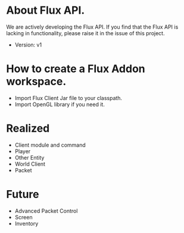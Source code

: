 # About Flux API.
We are actively developing the Flux API. If you find that the Flux API is lacking in functionality, please raise it in the issue of this project.
+ Version: v1

# How to create a Flux Addon workspace.
+ Import Flux Client Jar file to your classpath.
+ Import OpenGL library if you need it.

# Realized
+ Client module and command
+ Player
+ Other Entity
+ World Client
+ Packet

# Future
+ Advanced Packet Control
+ Screen
+ Inventory
